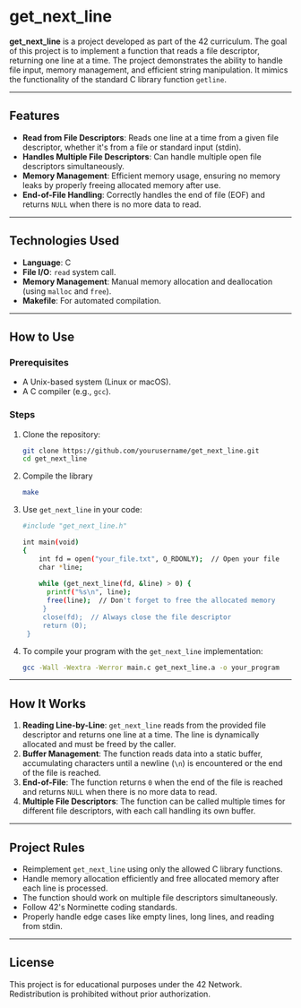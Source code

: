 # get_next_line

**get_next_line** is a project developed as part of the 42 curriculum. The goal of this project is to implement a function that reads a file descriptor, returning one line at a time. The project demonstrates the ability to handle file input, memory management, and efficient string manipulation. It mimics the functionality of the standard C library function `getline`.

---

## Features

- **Read from File Descriptors**: Reads one line at a time from a given file descriptor, whether it's from a file or standard input (stdin).
- **Handles Multiple File Descriptors**: Can handle multiple open file descriptors simultaneously.
- **Memory Management**: Efficient memory usage, ensuring no memory leaks by properly freeing allocated memory after use.
- **End-of-File Handling**: Correctly handles the end of file (EOF) and returns `NULL` when there is no more data to read.

---

## Technologies Used

- **Language**: C
- **File I/O**: `read` system call.
- **Memory Management**: Manual memory allocation and deallocation (using `malloc` and `free`).
- **Makefile**: For automated compilation.

---

## How to Use

### Prerequisites

- A Unix-based system (Linux or macOS).
- A C compiler (e.g., `gcc`).

### Steps

1. Clone the repository:
   ```bash
   git clone https://github.com/yourusername/get_next_line.git
   cd get_next_line
2. Compile the library
   ```bash
   make
3. Use `get_next_line` in your code:
   ```bash
   #include "get_next_line.h"
   
   int main(void)
   {
       int fd = open("your_file.txt", O_RDONLY);  // Open your file
       char *line;
    
       while (get_next_line(fd, &line) > 0) {
         printf("%s\n", line);
         free(line);  // Don't forget to free the allocated memory
        }
        close(fd);  // Always close the file descriptor
        return (0);
    }

4. To compile your program with the `get_next_line` implementation:
   ```bash
   gcc -Wall -Wextra -Werror main.c get_next_line.a -o your_program

---

## How It Works

1. **Reading Line-by-Line**: `get_next_line` reads from the provided file descriptor and returns one line at a time. The line is dynamically allocated and must be freed by the caller.
2. **Buffer Management**: The function reads data into a static buffer, accumulating characters until a newline (`\n`) is encountered or the end of the file is reached.
3. **End-of-File**: The function returns `0` when the end of the file is reached and returns `NULL` when there is no more data to read.
4. **Multiple File Descriptors**: The function can be called multiple times for different file descriptors, with each call handling its own buffer.

---

## Project Rules

- Reimplement `get_next_line` using only the allowed C library functions.
- Handle memory allocation efficiently and free allocated memory after each line is processed.
- The function should work on multiple file descriptors simultaneously.
- Follow 42's Norminette coding standards.
- Properly handle edge cases like empty lines, long lines, and reading from stdin.

---

## License

This project is for educational purposes under the 42 Network. Redistribution is prohibited without prior authorization.

